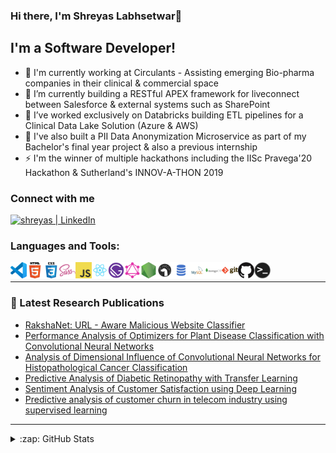 ### Hi there, I'm Shreyas Labhsetwar👋

## I'm a Software Developer!

- 🔭 I'm currently working at Circulants - Assisting emerging Bio-pharma companies in their clinical & commercial space
- 🌱 I’m currently building a RESTful APEX framework for liveconnect between Salesforce & external systems such as SharePoint
- 👯 I’ve worked exclusively on Databricks building ETL pipelines for a Clinical Data Lake Solution (Azure & AWS)
- 🥅 I've also built a PII Data Anonymization Microservice as part of my Bachelor's final year project & also a previous internship
- ⚡ I'm the winner of multiple hackathons including the IISc Pravega'20 Hackathon & Sutherland's INNOV-A-THON 2019

### Connect with me

[<img alt="shreyas | LinkedIn" width="22px" src="https://cdn.jsdelivr.net/npm/simple-icons@v3/icons/linkedin.svg" />][linkedin]


### Languages and Tools:

[<img align="left" alt="Visual Studio Code" width="26px" src="https://raw.githubusercontent.com/github/explore/80688e429a7d4ef2fca1e82350fe8e3517d3494d/topics/visual-studio-code/visual-studio-code.png" />][webdevplaylist]
[<img align="left" alt="HTML5" width="26px" src="https://raw.githubusercontent.com/github/explore/80688e429a7d4ef2fca1e82350fe8e3517d3494d/topics/html/html.png" />][webdevplaylist]
[<img align="left" alt="CSS3" width="26px" src="https://raw.githubusercontent.com/github/explore/80688e429a7d4ef2fca1e82350fe8e3517d3494d/topics/css/css.png" />][cssplaylist]
[<img align="left" alt="Sass" width="26px" src="https://raw.githubusercontent.com/github/explore/80688e429a7d4ef2fca1e82350fe8e3517d3494d/topics/sass/sass.png" />][cssplaylist]
[<img align="left" alt="JavaScript" width="26px" src="https://raw.githubusercontent.com/github/explore/80688e429a7d4ef2fca1e82350fe8e3517d3494d/topics/javascript/javascript.png" />][jsplaylist]
[<img align="left" alt="React" width="26px" src="https://raw.githubusercontent.com/github/explore/80688e429a7d4ef2fca1e82350fe8e3517d3494d/topics/react/react.png" />][reactplaylist]
[<img align="left" alt="Gatsby" width="26px" src="https://raw.githubusercontent.com/github/explore/e94815998e4e0713912fed477a1f346ec04c3da2/topics/gatsby/gatsby.png" />][webdevplaylist]
[<img align="left" alt="GraphQL" width="26px" src="https://raw.githubusercontent.com/github/explore/80688e429a7d4ef2fca1e82350fe8e3517d3494d/topics/graphql/graphql.png" />][webdevplaylist]
[<img align="left" alt="Node.js" width="26px" src="https://raw.githubusercontent.com/github/explore/80688e429a7d4ef2fca1e82350fe8e3517d3494d/topics/nodejs/nodejs.png" />][webdevplaylist]
[<img align="left" alt="Deno" width="26px" src="https://raw.githubusercontent.com/github/explore/361e2821e2dea67711cde99c9c40ed357061cf27/topics/deno/deno.png" />][webdevplaylist]
[<img align="left" alt="SQL" width="26px" src="https://raw.githubusercontent.com/github/explore/80688e429a7d4ef2fca1e82350fe8e3517d3494d/topics/sql/sql.png" />][webdevplaylist]
[<img align="left" alt="MySQL" width="26px" src="https://raw.githubusercontent.com/github/explore/80688e429a7d4ef2fca1e82350fe8e3517d3494d/topics/mysql/mysql.png" />][webdevplaylist]
[<img align="left" alt="MongoDB" width="26px" src="https://raw.githubusercontent.com/github/explore/80688e429a7d4ef2fca1e82350fe8e3517d3494d/topics/mongodb/mongodb.png" />][webdevplaylist]
[<img align="left" alt="Git" width="26px" src="https://raw.githubusercontent.com/github/explore/80688e429a7d4ef2fca1e82350fe8e3517d3494d/topics/git/git.png" />][webdevplaylist]
[<img align="left" alt="GitHub" width="26px" src="https://raw.githubusercontent.com/github/explore/78df643247d429f6cc873026c0622819ad797942/topics/github/github.png" />][webdevplaylist]
[<img align="left" alt="Terminal" width="26px" src="https://raw.githubusercontent.com/github/explore/80688e429a7d4ef2fca1e82350fe8e3517d3494d/topics/terminal/terminal.png" />][webdevplaylist]

<br />

---

### 📕 Latest Research Publications

<!-- Research-Projects:START -->
- [RakshaNet: URL - Aware Malicious Website Classifier](https://ieeexplore.ieee.org/document/9478114)
- [Performance Analysis of Optimizers for Plant Disease Classification with Convolutional Neural Networks](https://ieeexplore.ieee.org/document/9487698)
- [Analysis of Dimensional Influence of Convolutional Neural Networks for Histopathological Cancer Classification](https://ieeexplore.ieee.org/document/9487582)
- [Predictive Analysis of Diabetic Retinopathy with Transfer Learning](https://ieeexplore.ieee.org/document/9487789)
- [Sentiment Analysis of Customer Satisfaction using Deep Learning](http://www.irjcs.com/volumes/Vol6/iss12/02.DCCS10083.pdf)
- [Predictive analysis of customer churn in telecom industry using supervised learning](http://ictactjournals.in/ArticleDetails.aspx?id=4033)
<!-- Research-Projects:END -->

---

<details>
  <summary>:zap: GitHub Stats</summary>

![Shreyas's GitHub stats](https://github-readme-stats.vercel.app/api?username=Shreyas-l)


  <!-- <img align="left" alt="shreyas's GitHub Stats" src="https://github-readme-stats.codestackr.vercel.app/api?username=Shreyas-l&show_icons=true&hide_border=true" /> -->

</details>

[website]: https://codeSTACKr.com
[course]: http://vsCodeHero.com
[twitter]: https://twitter.com/codeSTACKr
[youtube]: https://youtube.com/codeSTACKr
[mail]: shreyas.labh@gmail.com
[linkedin]: https://www.linkedin.com/in/shreyaslabh/
[webdevplaylist]: https://www.youtube.com/playlist?list=PLkwxH9e_vrAJ0WbEsFA9W3I1W-g_BTsbt
[jsplaylist]: https://www.youtube.com/playlist?list=PLkwxH9e_vrALRJKu7wfXby3MKeflhTu6B
[cssplaylist]: https://www.youtube.com/playlist?list=PLkwxH9e_vrALSdvZuEh6gqQdmDoDIoqz4
[reactplaylist]: https://www.youtube.com/playlist?list=PLkwxH9e_vrAK4TdffpxKY3QGyHCpxFcQ0

